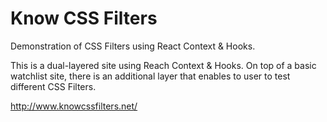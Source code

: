 # Know CSS Filters
Demonstration of CSS Filters using React Context &amp; Hooks.

This is a dual-layered site using Reach Context & Hooks. On top of a basic watchlist site, there is an additional layer that enables to user to test different CSS Filters.

http://www.knowcssfilters.net/
